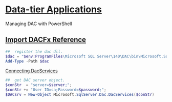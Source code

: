 [Data-tier Applications](https://docs.microsoft.com/en-us/sql/relational-databases/data-tier-applications/data-tier-applications?view=sql-server-2017)
=========================================================================

Managing DAC with PowerShell

[Import DACFx Reference](https://msdn.microsoft.com/library/dn645454.aspx)
--------------------------------------------------------------------------

```powershell
##  register the dac dll.
$dac = "$env:ProgramFiles\Microsoft SQL Server\140\DAC\bin\Microsoft.SqlServer.Dac.dll"
Add-Type -Path $dac
````

[Connecting DacServices](https://msdn.microsoft.com/en-gb/library/microsoft.sqlserver.dac.dacservices.aspx)

```powershell
##  get DAC server object.
$conStr  = "server=$server;";
$conStr += "User ID=sa;Password=$password;";
$DACsrv = New-Object Microsoft.SqlServer.Dac.DacServices($conStr)
````
